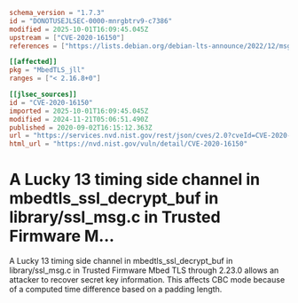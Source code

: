 ```toml
schema_version = "1.7.3"
id = "DONOTUSEJLSEC-0000-mnrgbtrv9-c7386"
modified = 2025-10-01T16:09:45.045Z
upstream = ["CVE-2020-16150"]
references = ["https://lists.debian.org/debian-lts-announce/2022/12/msg00036.html", "https://lists.fedoraproject.org/archives/list/package-announce%40lists.fedoraproject.org/message/5OSOFUD6UTGTDDSQRS62BPXDU52I6PUA/", "https://lists.fedoraproject.org/archives/list/package-announce%40lists.fedoraproject.org/message/IRPBHCQKZXHVKOP5O5EWE7P76AWGUXQJ/", "https://lists.fedoraproject.org/archives/list/package-announce%40lists.fedoraproject.org/message/OD3NM6GD73CTFFRBKG5G2ACXGG7QQHCC/", "https://tls.mbed.org/tech-updates/security-advisories", "https://tls.mbed.org/tech-updates/security-advisories/mbedtls-security-advisory-2020-09-1", "https://lists.debian.org/debian-lts-announce/2022/12/msg00036.html", "https://lists.fedoraproject.org/archives/list/package-announce%40lists.fedoraproject.org/message/5OSOFUD6UTGTDDSQRS62BPXDU52I6PUA/", "https://lists.fedoraproject.org/archives/list/package-announce%40lists.fedoraproject.org/message/IRPBHCQKZXHVKOP5O5EWE7P76AWGUXQJ/", "https://lists.fedoraproject.org/archives/list/package-announce%40lists.fedoraproject.org/message/OD3NM6GD73CTFFRBKG5G2ACXGG7QQHCC/", "https://tls.mbed.org/tech-updates/security-advisories", "https://tls.mbed.org/tech-updates/security-advisories/mbedtls-security-advisory-2020-09-1"]

[[affected]]
pkg = "MbedTLS_jll"
ranges = ["< 2.16.8+0"]

[[jlsec_sources]]
id = "CVE-2020-16150"
imported = 2025-10-01T16:09:45.045Z
modified = 2024-11-21T05:06:51.490Z
published = 2020-09-02T16:15:12.363Z
url = "https://services.nvd.nist.gov/rest/json/cves/2.0?cveId=CVE-2020-16150"
html_url = "https://nvd.nist.gov/vuln/detail/CVE-2020-16150"
```

# A Lucky 13 timing side channel in mbedtls_ssl_decrypt_buf in library/ssl_msg.c in Trusted Firmware M...

A Lucky 13 timing side channel in mbedtls_ssl_decrypt_buf in library/ssl_msg.c in Trusted Firmware Mbed TLS through 2.23.0 allows an attacker to recover secret key information. This affects CBC mode because of a computed time difference based on a padding length.

